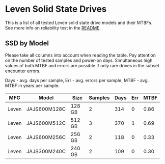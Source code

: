 Leven Solid State Drives
========================

This is a list of all tested Leven solid state drive models and their MTBFs. See
more info on reliability test in the [README](https://github.com/bsdhw/SMART).

SSD by Model
------------

Please take all columns into account when reading the table. Pay attention on the
number of tested samples and power-on days. Simultaneous high values of both MTBF
and errors are possible if only rare drives in the subset encounter errors.

Days - avg. days per sample,
Err  - avg. errors per sample,
MTBF - avg. MTBF in years per sample.

| MFG       | Model              | Size   | Samples | Days  | Err   | MTBF |
|-----------|--------------------|--------|---------|-------|-------|------|
| Leven     | JAJS600M128C       | 128 GB | 2       | 314   | 0     | 0.86   |
| Leven     | JAJS600M512C       | 512 GB | 3       | 370   | 1     | 0.69   |
| Leven     | JAJS600M256C       | 256 GB | 2       | 118   | 0     | 0.33   |
| Leven     | JAJS300M240C       | 240 GB | 2       | 109   | 0     | 0.30   |

